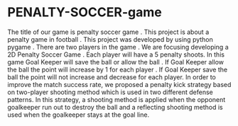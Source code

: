 # PENALTY-SOCCER-game
The title of our game is penalty soccer game . This project is about a penalty game in football . This project was developed by using python pygame . There are two players in the game . We are focusing developing a 2D Penalty Soccer Game . Each player will have a 5 penalty shoots. In this game Goal Keeper will save the ball or allow the ball . If Goal Keeper allow the ball the point will increase by 1 for each player . If Goal Keeper save the ball the point will not increase and decrease for each player. In order to improve the match success rate, we proposed a penalty kick strategy based on two-player shooting method which is used in two different defense patterns. In this strategy, a shooting method is applied when the opponent goalkeeper run out to destroy the ball and a reflecting shooting method is used when the goalkeeper stays at the goal line.
